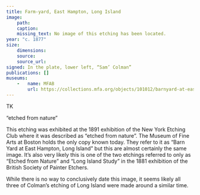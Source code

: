 ```yaml
---
title: Farm-yard, East Hampton, Long Island
image:
    path: 
    caption: 
    missing_text: No image of this etching has been located.
year: "c. 1877"
size:
    dimensions: 
    source: 
    source_url: 
signed: In the plate, lower left, “Sam’ Colman”
publications: []
museums: 
    -   name: MFAB
        url: https://collections.mfa.org/objects/101012/barnyard-at-east-hampton-l-i
---
```

TK

“etched from nature”

This etching was exhibited at the 1891 exhibition of the New York Etching Club where it was described as “etched from nature”. The Museum of Fine Arts at Boston holds the only copy known today. They refer to it as “Barn Yard at East Hampton, Long Island” but this are almost certainly the same image. It’s also very likely this is one of the two etchings referred to only as “Etched from Nature” and “Long Island Study” in the 1881 exhibition of the British Society of Painter Etchers.

While there is no way to conclusively date this image, it seems likely all three of Colman’s etching of Long Island were made around a similar time.